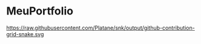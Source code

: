 # MeuPortfolio
https://raw.githubusercontent.com/Platane/snk/output/github-contribution-grid-snake.svg
